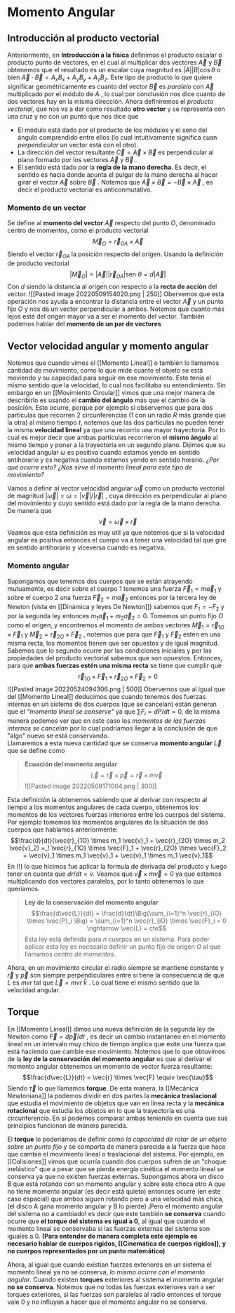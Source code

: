 # Momento Angular

## Introducción al producto vectorial
Anteriormente, en **Introducción a la física** definimos el producto escalar o producto punto de vectores, en el cual al multiplicar dos vectores $\vec{A}$ y $\vec{B}$ obtenemos que el resultado es un escalar cuya magnitud es $|A||B|\cos \theta$  o bien $\vec{A} \cdot \vec{B} = A_xB_x + A_yB_y + A_z B_z$. Este tipo de producto lo que quiere significar geométricamente es cuanto del vector $\vec{B}$ es _paralelo_ con $\vec{A}$ multiplicado por el módulo de $A$., lo cual por conclusión nos dice cuanto de dos vectores hay en la misma dirección. Ahora definiremos el _producto vectorial_, que nos va a dar como resultado **otro vector**  y se representa con una cruz y no con un punto que nos dice que 
- El módulo está dado por el producto de los módulos y el seno del ángulo comprendido entre ellos (lo cual intuitivamente significa cuan _perpendicular_ un vector está con el otro). 
- La dirección del vector resultante $\vec{C} = \vec{A} \times \vec{B}$ es perpendicular al plano formado por los vectores $\vec{A}$ y $\vec{B}$ .
- El sentido está dado por la **regla de la mano derecha**. Es decir, el sentido es hacia donde apunta el pulgar de la mano derecha al hacer girar el vector $\vec{A}$ sobre $\vec{B}$ . Notemos que $\vec{A} \times \vec{B} = - \vec{B} \times \vec{A}$ , es decir el producto vectorial es anticonmutativo.

### Momento de un vector
Se define al **momento del vector** $\vec{A}$ respecto del punto $O$, denominado centro de momentos, como el producto vectorial
$$\vec{M}_O = \vec{r}_{OA} \times \vec{A}$$
Siendo el vector $\vec{r}_{OA}$ la posición respecto del origen. Usando la definición de producto vectorial 
$$|\vec{M}_{O}| = |\vec{A}||\vec{r}_{OA}|\text{sen } \theta = d|\vec{A}|$$
Con $d$ siendo la distancia al origen con respecto a la **recta de acción** del vector. 
![[Pasted image 20220509154020.png | 250]]
Obervemos que esta operación nos ayuda a encontrar la distancia entre el vector $\vec{A}$ y un punto fijo $O$ y nos da un vector perpendicular a ambos. Notemos que cuanto más lejos esté del origen mayor va a ser el momento del vector.
También podemos hablar del **momento de un par de vectores** 

## Vector velocidad angular y momento angular
Notemos que cuando vimos el [[Momento Lineal]] o también lo llamamos cantidad de movimiento, como lo que mide cuanto el objeto se está moviendo y su capacidad para seguir en ese movimiento. Este tenía el mismo sentido que la velocidad, lo cual nos facilitaba su entendimiento. 
Sin embargo en un [[Movimiento Circular]] vimos que una mejor manera de describirlo es usando el **cambio del ángulo** más que el cambio de la posición. Esto ocurre, porque por ejemplo si observemos que para dos partículas que recorren 2 circunferencias (1 con un radio $R$ más grande que la otra) al mismo tiempo $t$, notemos que las dos partículas no pueden tener la misma **velocidad lineal** ya que una recorrío una mayor trayectoria. Por lo cual es mejor decir que ambas partículas recorrieron el **mismo ángulo** al mismo tiempo y poner a la trayectoria en un segundo plano.
Dijimos que su velocidad angular $\omega$ es positiva cuando estamos yendo en sentido antihorario y es negativa cuando estamos yendo en sentido horario.  _¿Por qué ocurre esto?_ _¿Nos sirve el momento lineal para este tipo de movimiento?_

Vamos a definir al vector velocidad angular $\vec{\omega}$ como un producto vectorial de magnitud $|\vec{\omega}| = \omega = |\vec{v}|/|\vec{r}|$ , cuya dirección es perpendicular al plano del movimiento y cuyo sentido está dado por la regla de la mano derecha.  De manera que
$$\vec{v} = \vec{\omega} \times \vec{r}$$
Veamos que esta definición es muy útil ya que notemos que si la velocidad angular es positiva entonces el cuerpo va a tener una velocidad tal que gire en sentido antihorario y viceversa cuando es negativa.

### Momento angular
Supongamos que tenemos dos cuerpos que se están atrayendo mutuamente, es decir sobre el cuerpo 1 tenemos una fuerza $\vec{F}_1 = m\vec{a}_1$ y sobre el cuerpo 2 una fuerza $\vec{F}_2 = m\vec{a}_2$  entonces por la tercera ley de Newton (vista en [[Dinámica y leyes De Newton]]) sabemos que $F_1 = -F_2$ y por la segunda ley entonces $m_1 \vec{a}_1 + m_2 \vec{a}_2 = 0$. Tomemos un punto fijo $O$ como el origen, y encontremos el momento de ambos vectores $\vec{M}_1 = \vec{r}_{1O} \times \vec{F}_1$  y $\vec{M}_2 = \vec{r}_{2O} \times \vec{F}_2$ , notemos que para que $\vec{F}_1$ y $\vec{F}_2$ estén en una misma recta, los momentos tienen que ser opuestos y de igual magnitud. Sabemos que lo segundo ocurre por las condiciones iniciales y por las propiedades del producto vectorial sabemos que son opuestos. Entonces, para que **ambas fuerzas estén una misma recta** se tiene que cumplir que
$$\vec{r}_{1O} \times \vec{F}_1 + \vec{r}_{2O} \times \vec{F}_2 = 0$$
![[Pasted image 20220524094306.png | 500]]
Obervemos que al igual que del [[Momento Lineal]] deducimos que cuando tenemos dos fuerzas internas en un sistema de dos cuerpos (que se cancelan) están generan que el *"momento lineal se conserve"* ya que $\sum F_i = dP/dt = 0$, de la misma manera podemos ver que en este caso los *momentos de las fuerzas internas se cancelan* por lo cual podríamos llegar a la conclusión de que "algo" nuevo se está conservando.  
Llamaremos a esta nueva cantidad que se conserva **momento angular** $\vec{L}$  que se define como 

> **Ecuación del momento angular** $$\vec{L} = \vec{r} \times \vec{p} = \vec{r} \times m\vec{v}$$![[Pasted image 20220509171004.png | 300]]

Esta definición la obtenemos sabiendo que al derivar con respecto al tiempo a los momentos angulares de cada cuerpo, obtenemos los momentos de los vectores fuerzas interiores entre los cuerpos del sistema. Por ejemplo tomemos los momentos angulares de la situación de dos cuerpos que hablamos anteriormente:
$$\frac{d}{dt}(\vec{r}_{1O} \times m_1 \vec{v}_1 + \vec{r}_{2O} \times m_2 \vec{v}_2) =_! \vec{r}_{1O} \times \vec{F}_1 + \vec{r}_{2O} \times \vec{F}_2 + \vec{v}_1 \times m_1 \vec{v}_1 + \vec{v}_1 \times m_1 \vec{v}_1$$
En (!) lo que hicimos fue aplicar la formula de derivada del producto y luego tener en cuenta que $dr/dt = v$. Veamos que $\vec{v} \times m \vec{v} = 0$ ya que estamos multiplicando dos vectores paralelos, por lo tanto obtenemos lo que queríamos. 

>**Ley de la conservación del momento angular** $$\frac{d\vec{L}}{dt} = \frac{d}{dt}\Big(\sum_{i=1}^n \vec{r}_{iO} \times \vec{P}_i \Big) = \sum_{i=1}^n \vec{r}_{iO} \times \vec{F}_i = 0 \rightarrow \vec{L} = cte$$
>Esta ley está definida para $n$ cuerpos en un sistema. Para poder aplicar esta ley es necesario definir un punto fijo de origen $O$ al que llamamos *centro de momentos*.
 
Ahora, en un movimiento circular el radio siempre se mantiene constante y $\vec{r}$ y $\vec{p}$ son siempre perpendiculares entre sí tiene la consecuencia de que $L$ es $mvr$ tal que $\vec{L} = mvr \;\hat{k}$ .   Lo cual tiene el mismo sentido que la velocidad angular.

## Torque
En [[Momento Lineal]] dimos una nueva definición de la segunda ley de Newton como $\vec{F} = d\vec{p}/dt$ , es decir un cambio instantaneo en el momento lineal en un intervalo muy chico de tiempo implica que exite una fuerza que está haciendo que cambie ese movimiento. Notemos que lo que obtuvimos de la **ley de la conservación del momento angular** es que al derivar el momento angular obtenemos un momento de vector fuerza resultante:
$$\frac{d\vec{L}}{dt} = \vec{r} \times \vec{F} \equiv \vec{\tau}$$
Siendo $\vec{\tau}$   lo que llamamos **torque**. De esta manera, la [[Mecánica Newtoniana]] la podemos dividir en dos partes la **mecánica traslacional** que estudia el movimiento de objetos que van en línea recta y la **mecánica rotacional** que estudia los objetos en lo que la trayectoria es una circunferencia. En sí podemos comparar ambas teniendo en cuenta que sus principios funcionan de manera parecida. 

El **torque** lo poderiamos de definir como *la capacidad de rotar de un objeto sobre un punto fijo* y se comporta de manera parecida a la fuerza que hace que cambie el movimiento lineal o traslacional del sistema. Por ejemplo, en [[Colisiones]] vimos que ocurría cuando dos cuerpos sufren de un "choque inelástico" que a pesar que se pierda energía cinética el momento lineal se conserva ya que no existen fuerzas externas. Supongamos ahora un disco B que está rotando con un momento angular y sobre este choca otro A que no tiene momento angular (es decir está quieto) entonces ocurre (en este caso espacial) que ambos siguen rotando pero a una velocidad más chica, (el disco A gana momento angular y B lo pierde) ¡Pero el momento angular del sistema no a cambiado! es decir que este también **se conserva** cuando ocurre que **el torque del sistema es igual a 0**, al igual que cuando el momento lineal se conservaba si las fuerzas externas del sistema son iguales a 0. 
**(Para entender de manera completa este ejemplo es necesario hablar de cuerpos rígidos, [[Cinemática de cuerpos rígidos]],  y no cuerpos representados por un punto matemático)**

Ahora, al igual que cuando existian fuerzas exteriores en un sistema el momento lineal ya no se conserva, *lo mismo ocurre con el momento angular*. Cuando existen **torques** exteriores al sistema el momento angular  **no se conserva**.  Notemos que no todas las fuerzas exteriores van a ser torques exteriores, si las fuerzas son paralelas al radio entonces el torque vale 0 y no influyen a hacer que el momento angular no se conserve.


